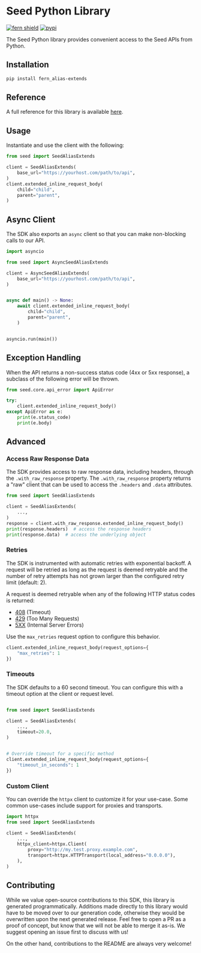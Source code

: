 # Seed Python Library

[![fern shield](https://img.shields.io/badge/%F0%9F%8C%BF-Built%20with%20Fern-brightgreen)](https://buildwithfern.com?utm_source=github&utm_medium=github&utm_campaign=readme&utm_source=Seed%2FPython)
[![pypi](https://img.shields.io/pypi/v/fern_alias-extends)](https://pypi.python.org/pypi/fern_alias-extends)

The Seed Python library provides convenient access to the Seed APIs from Python.

## Installation

```sh
pip install fern_alias-extends
```

## Reference

A full reference for this library is available [here](./reference.md).

## Usage

Instantiate and use the client with the following:

```python
from seed import SeedAliasExtends

client = SeedAliasExtends(
    base_url="https://yourhost.com/path/to/api",
)
client.extended_inline_request_body(
    child="child",
    parent="parent",
)
```

## Async Client

The SDK also exports an `async` client so that you can make non-blocking calls to our API.

```python
import asyncio

from seed import AsyncSeedAliasExtends

client = AsyncSeedAliasExtends(
    base_url="https://yourhost.com/path/to/api",
)


async def main() -> None:
    await client.extended_inline_request_body(
        child="child",
        parent="parent",
    )


asyncio.run(main())
```

## Exception Handling

When the API returns a non-success status code (4xx or 5xx response), a subclass of the following error
will be thrown.

```python
from seed.core.api_error import ApiError

try:
    client.extended_inline_request_body()
except ApiError as e:
    print(e.status_code)
    print(e.body)
```

## Advanced

### Access Raw Response Data

The SDK provides access to raw response data, including headers, through the `.with_raw_response` property.
The `.with_raw_response` property returns a "raw" client that can be used to access the `.headers` and `.data` attributes.

```python
from seed import SeedAliasExtends

client = SeedAliasExtends(
    ...,
)
response = client.with_raw_response.extended_inline_request_body()
print(response.headers)  # access the response headers
print(response.data)  # access the underlying object
```

### Retries

The SDK is instrumented with automatic retries with exponential backoff. A request will be retried as long
as the request is deemed retryable and the number of retry attempts has not grown larger than the configured
retry limit (default: 2).

A request is deemed retryable when any of the following HTTP status codes is returned:

- [408](https://developer.mozilla.org/en-US/docs/Web/HTTP/Status/408) (Timeout)
- [429](https://developer.mozilla.org/en-US/docs/Web/HTTP/Status/429) (Too Many Requests)
- [5XX](https://developer.mozilla.org/en-US/docs/Web/HTTP/Status/500) (Internal Server Errors)

Use the `max_retries` request option to configure this behavior.

```python
client.extended_inline_request_body(request_options={
    "max_retries": 1
})
```

### Timeouts

The SDK defaults to a 60 second timeout. You can configure this with a timeout option at the client or request level.

```python

from seed import SeedAliasExtends

client = SeedAliasExtends(
    ...,
    timeout=20.0,
)


# Override timeout for a specific method
client.extended_inline_request_body(request_options={
    "timeout_in_seconds": 1
})
```

### Custom Client

You can override the `httpx` client to customize it for your use-case. Some common use-cases include support for proxies
and transports.

```python
import httpx
from seed import SeedAliasExtends

client = SeedAliasExtends(
    ...,
    httpx_client=httpx.Client(
        proxy="http://my.test.proxy.example.com",
        transport=httpx.HTTPTransport(local_address="0.0.0.0"),
    ),
)
```

## Contributing

While we value open-source contributions to this SDK, this library is generated programmatically.
Additions made directly to this library would have to be moved over to our generation code,
otherwise they would be overwritten upon the next generated release. Feel free to open a PR as
a proof of concept, but know that we will not be able to merge it as-is. We suggest opening
an issue first to discuss with us!

On the other hand, contributions to the README are always very welcome!
